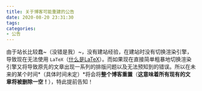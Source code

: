 ```yaml
---
title: 关于博客可能重建的公告
date: 2020-08-20 23:31:30
tags:
categories:
- 公告
---
```

由于站长比较蠢~（没错是我）~，没有建站经验，在建站时没有切换渲染引擎，导致现在无法使用 `LaTeX`（[什么是LaTeX](https://baike.baidu.com/item/LaTeX/1212106)）。而如果现在直接简单粗暴地切换渲染引擎又将导致原先的文章出现一系列的排版问题以及无法预知到的错误。所以在未来的某个时间*（具体时间未定）*将会将**整个博客重置**（**这意味着所有现有的文章将被删除一空！**），特此提前告知！